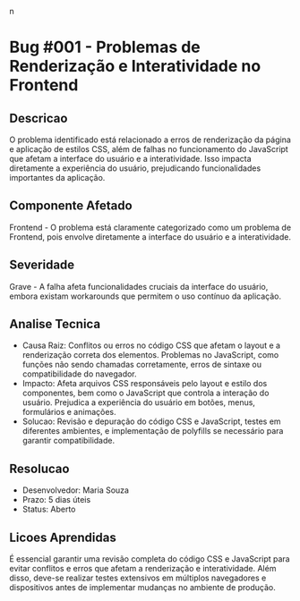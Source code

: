 n
# Bug #001 - Problemas de Renderização e Interatividade no Frontend

## Descricao
O problema identificado está relacionado a erros de renderização da página e aplicação de estilos CSS, além de falhas no funcionamento do JavaScript que afetam a interface do usuário e a interatividade. Isso impacta diretamente a experiência do usuário, prejudicando funcionalidades importantes da aplicação.

## Componente Afetado
Frontend - O problema está claramente categorizado como um problema de Frontend, pois envolve diretamente a interface do usuário e a interatividade.

## Severidade
Grave - A falha afeta funcionalidades cruciais da interface do usuário, embora existam workarounds que permitem o uso contínuo da aplicação.

## Analise Tecnica
- Causa Raiz: Conflitos ou erros no código CSS que afetam o layout e a renderização correta dos elementos. Problemas no JavaScript, como funções não sendo chamadas corretamente, erros de sintaxe ou compatibilidade do navegador.
- Impacto: Afeta arquivos CSS responsáveis pelo layout e estilo dos componentes, bem como o JavaScript que controla a interação do usuário. Prejudica a experiência do usuário em botões, menus, formulários e animações.
- Solucao: Revisão e depuração do código CSS e JavaScript, testes em diferentes ambientes, e implementação de polyfills se necessário para garantir compatibilidade.

## Resolucao
- Desenvolvedor: Maria Souza
- Prazo: 5 dias úteis
- Status: Aberto

## Licoes Aprendidas
É essencial garantir uma revisão completa do código CSS e JavaScript para evitar conflitos e erros que afetam a renderização e interatividade. Além disso, deve-se realizar testes extensivos em múltiplos navegadores e dispositivos antes de implementar mudanças no ambiente de produção.
